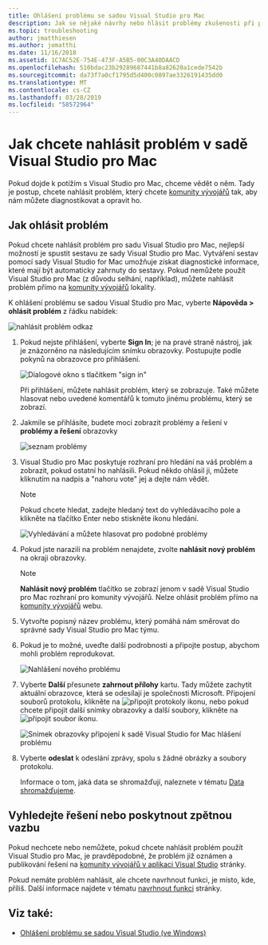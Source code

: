 ```yaml
---
title: Ohlášení problému se sadou Visual Studio pro Mac
description: Jak se nějaké návrhy nebo hlásit problémy zkušenosti při používání sady Visual Studio pro Mac.
ms.topic: troubleshooting
author: jmatthiesen
ms.author: jomatthi
ms.date: 11/16/2018
ms.assetid: 1C7AC52E-754E-473F-A5B5-00C3A40DAACD
ms.openlocfilehash: 510bdac23b29289687441b8a82620a1cede7542b
ms.sourcegitcommit: da73f7a0cf1795d5d400c0897ae3326191435dd0
ms.translationtype: MT
ms.contentlocale: cs-CZ
ms.lasthandoff: 03/28/2019
ms.locfileid: "58572964"
---
```

# <a name="how-to-report-a-problem-in-visual-studio-for-mac"></a>Jak chcete nahlásit problém v sadě Visual Studio pro Mac

Pokud dojde k potížím s Visual Studio pro Mac, chceme vědět o něm. Tady je postup, chcete nahlásit problém, který chcete [komunity vývojářů](https://developercommunity.visualstudio.com/spaces/41/index.html) tak, aby nám můžete diagnostikovat a opravit ho.

## <a name="how-to-report-a-problem"></a>Jak ohlásit problém

Pokud chcete nahlásit problém pro sadu Visual Studio pro Mac, nejlepší možností je spustit sestavu ze sady Visual Studio pro Mac. Vytváření sestav pomocí sady Visual Studio for Mac umožňuje získat diagnostické informace, které mají být automaticky zahrnuty do sestavy. Pokud nemůžete použít Visual Studio pro Mac (z důvodu selhání, například), můžete nahlásit problém přímo na [komunity vývojářů](https://developercommunity.visualstudio.com/content/problem/post.html?space=41) lokality.

K ohlášení problému se sadou Visual Studio pro Mac, vyberte **Nápověda > ohlásit problém** z řádku nabídek:

![nahlásit problém odkaz](media/report-problem-image1.png)

1. Pokud nejste přihlášení, vyberte **Sign In**; je na pravé straně nástroj, jak je znázorněno na následujícím snímku obrazovky. Postupujte podle pokynů na obrazovce pro přihlášení.

    ![Dialogové okno s tlačítkem "sign in"](media/report-problem-image2.png)

    Při přihlášení, můžete nahlásit problém, který se zobrazuje. Také můžete hlasovat nebo uvedené komentářů k tomuto jinému problému, který se zobrazí.

1. Jakmile se přihlásíte, budete moci zobrazit problémy a řešení v **problémy a řešení** obrazovky

    ![seznam problémy](media/report-problem-image3.png)

1. Visual Studio pro Mac poskytuje rozhraní pro hledání na váš problém a zobrazit, pokud ostatní ho nahlásili. Pokud někdo ohlásil ji, můžete kliknutím na nadpis a "nahoru vote" jej a dejte nám vědět.
   > [!NOTE]
   > Pokud chcete hledat, zadejte hledaný text do vyhledávacího pole a klikněte na tlačítko Enter nebo stiskněte ikonu hledání.

   ![Vyhledávání a můžete hlasovat pro podobné problémy](media/report-problem-image4.png)

1. Pokud jste narazili na problém nenajdete, zvolte **nahlásit nový problém** na okraji obrazovky.

   > [!NOTE]
   > **Nahlásit nový problém** tlačítko se zobrazí jenom v sadě Visual Studio pro Mac rozhraní pro komunity vývojářů. Nelze ohlásit problém přímo na [komunity vývojářů](https://developercommunity.visualstudio.com/) webu.

1. Vytvořte popisný název problému, který pomáhá nám směrovat do správné sady Visual Studio pro Mac týmu.

1. Pokud je to možné, uveďte další podrobnosti a připojte postup, abychom mohli problém reprodukovat.

   ![Nahlášení nového problému](media/report-problem-image5.png)

1. Vyberte **Další** přesunete **zahrnout přílohy** kartu. Tady můžete zachytit aktuální obrazovce, která se odesílají je společnosti Microsoft. Připojení souborů protokolu, klikněte na ![připojit protokoly](media/report-problem-attach-logs.png) ikonu, nebo pokud chcete připojit další snímky obrazovky a další soubory, klikněte na ![připojit soubor](media/report-problem-attach-file.png) ikonu.

   ![Snímek obrazovky připojení k sadě Visual Studio for Mac hlášení problému](media/report-problem-image6.png)

1. Vyberte **odeslat** k odeslání zprávy, spolu s žádné obrázky a soubory protokolu.

   Informace o tom, jaká data se shromažďují, naleznete v tématu [Data shromažďujeme](/visualstudio/ide/developer-community-privacy.md#data-we-collect).

## <a name="search-for-solutions-or-provide-feedback"></a>Vyhledejte řešení nebo poskytnout zpětnou vazbu

Pokud nechcete nebo nemůžete, pokud chcete nahlásit problém použít Visual Studio pro Mac, je pravděpodobné, že problém již oznámen a publikování řešení na [komunity vývojářů v aplikaci Visual Studio](https://developercommunity.visualstudio.com/) stránky.

Pokud nemáte problém nahlásit, ale chcete navrhnout funkci, je místo, kde, příliš. Další informace najdete v tématu [navrhnout funkci](https://developercommunity.visualstudio.com/content/idea/post.html?space=41) stránky.

## <a name="see-also"></a>Viz také:

- [Ohlášení problému se sadou Visual Studio (ve Windows)](/visualstudio/ide/how-to-report-a-problem-with-visual-studio-2017)
